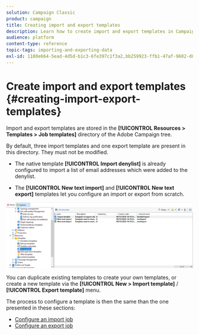 ```yaml
---
solution: Campaign Classic
product: campaign
title: Creating import and export templates
description: Learn how to create import and export templates in Campaign Classic.
audience: platform
content-type: reference
topic-tags: importing-and-exporting-data
exl-id: 1180e664-5ead-4d5d-b1c3-6fe397c1f3a2,bb259923-ffb1-47af-9602-d80373bcf51b
---
```

# Create import and export templates {#creating-import-export-templates}

Import and export templates are stored in the **[!UICONTROL Resources > Templates > Job templates]** directory of the Adobe Campaign tree.

By default, three import templates and one export template are present in this directory. They must not be modified.

* The native template **[!UICONTROL Import denylist]** is already configured to import a list of email addresses which were added to the denylist.

* The **[!UICONTROL New text import]** and **[!UICONTROL New text export]** templates let you configure an import or export from scratch.

![](assets/s_ncs_user_export_wizard_template_create.png)

You can duplicate existing templates to create your own templates, or create a new template via the **[!UICONTROL New > Import template]** / **[!UICONTROL Export template]** menu.

The process to configure a template is then the same than the one presented in these sections: 

* [Configure an import job](../../platform/using/executing-import-jobs.md)
* [Configure an export job](../../platform/using/executing-export-jobs.md)
